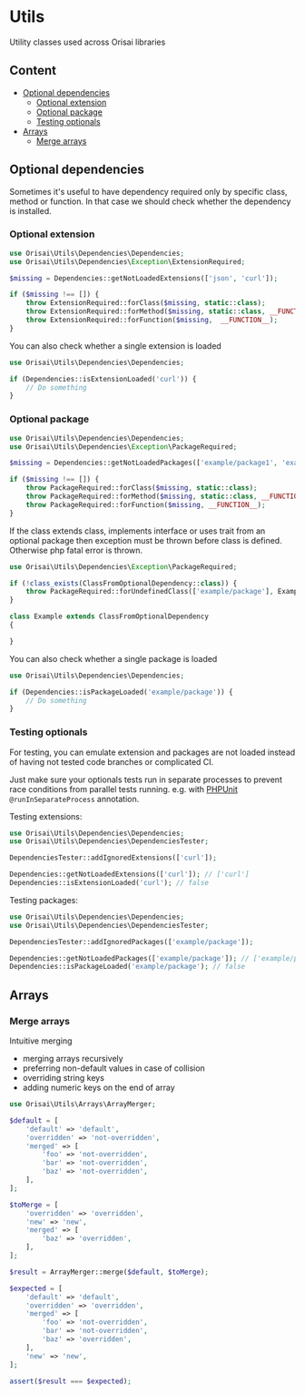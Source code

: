 # Utils

Utility classes used across Orisai libraries

## Content

- [Optional dependencies](#optional-dependencies)
	- [Optional extension](#optional-extension)
	- [Optional package](#optional-package)
	- [Testing optionals](#testing-optionals)
- [Arrays](#arrays)
	- [Merge arrays](#merge-arrays)

## Optional dependencies

Sometimes it's useful to have dependency required only by specific class, method or function. In that case we should
check whether the dependency is installed.

### Optional extension

```php
use Orisai\Utils\Dependencies\Dependencies;
use Orisai\Utils\Dependencies\Exception\ExtensionRequired;

$missing = Dependencies::getNotLoadedExtensions(['json', 'curl']);

if ($missing !== []) {
	throw ExtensionRequired::forClass($missing, static::class);
	throw ExtensionRequired::forMethod($missing, static::class, __FUNCTION__);
	throw ExtensionRequired::forFunction($missing,  __FUNCTION__);
}
```

You can also check whether a single extension is loaded

```php
use Orisai\Utils\Dependencies\Dependencies;

if (Dependencies::isExtensionLoaded('curl')) {
	// Do something
}
```

### Optional package

```php
use Orisai\Utils\Dependencies\Dependencies;
use Orisai\Utils\Dependencies\Exception\PackageRequired;

$missing = Dependencies::getNotLoadedPackages(['example/package1', 'example/package2']);

if ($missing !== []) {
	throw PackageRequired::forClass($missing, static::class);
	throw PackageRequired::forMethod($missing, static::class, __FUNCTION__);
	throw PackageRequired::forFunction($missing, __FUNCTION__);
}
```

If the class extends class, implements interface or uses trait from an optional package then exception must be thrown
before class is defined. Otherwise php fatal error is thrown.

```php
use Orisai\Utils\Dependencies\Exception\PackageRequired;

if (!class_exists(ClassFromOptionalDependency::class)) {
	throw PackageRequired::forUndefinedClass(['example/package'], Example::class, __FILE__);
}

class Example extends ClassFromOptionalDependency
{

}
```

You can also check whether a single package is loaded

```php
use Orisai\Utils\Dependencies\Dependencies;

if (Dependencies::isPackageLoaded('example/package')) {
	// Do something
}
```

### Testing optionals

For testing, you can emulate extension and packages are not loaded instead of having not tested code branches or
complicated CI.

Just make sure your optionals tests run in separate processes to prevent race conditions from parallel tests running.
e.g. with [PHPUnit](https://github.com/sebastianbergmann/phpunit) `@runInSeparateProcess` annotation.

Testing extensions:

```php
use Orisai\Utils\Dependencies\Dependencies;
use Orisai\Utils\Dependencies\DependenciesTester;

DependenciesTester::addIgnoredExtensions(['curl']);

Dependencies::getNotLoadedExtensions(['curl']); // ['curl']
Dependencies::isExtensionLoaded('curl'); // false
```

Testing packages:

```php
use Orisai\Utils\Dependencies\Dependencies;
use Orisai\Utils\Dependencies\DependenciesTester;

DependenciesTester::addIgnoredPackages(['example/package']);

Dependencies::getNotLoadedPackages(['example/package']); // ['example/package']
Dependencies::isPackageLoaded('example/package'); // false
```

## Arrays

### Merge arrays

Intuitive merging

- merging arrays recursively
- preferring non-default values in case of collision
- overriding string keys
- adding numeric keys on the end of array

```php
use Orisai\Utils\Arrays\ArrayMerger;

$default = [
	'default' => 'default',
	'overridden' => 'not-overridden',
	'merged' => [
		'foo' => 'not-overridden',
		'bar' => 'not-overridden',
		'baz' => 'not-overridden',
	],
];

$toMerge = [
	'overridden' => 'overridden',
	'new' => 'new',
	'merged' => [
		'baz' => 'overridden',
	],
];

$result = ArrayMerger::merge($default, $toMerge);

$expected = [
	'default' => 'default',
	'overridden' => 'overridden',
	'merged' => [
		'foo' => 'not-overridden',
		'bar' => 'not-overridden',
		'baz' => 'overridden',
	],
	'new' => 'new',
];

assert($result === $expected);
```
